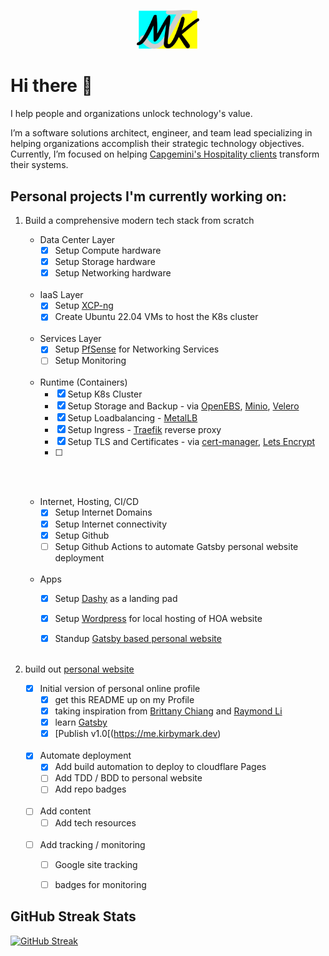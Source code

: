 <p align="center">
  <a href="https://github.com/kirbymark/">
    <img alt="Mark's Icon" src="https://github.com/kirbymark/mark-site/raw/master/src/images/kirbymark-mg.svg" width="100" />
  </a>
</p>


# Hi there :wave:

I help people and organizations unlock technology's value.

I’m a software solutions architect, engineer, and team lead specializing in helping organizations accomplish their strategic technology objectives. Currently, I’m focused on helping [Capgemini's Hospitality clients](https://www.capgemini.com/us-en/industries/hospitality-and-travel/) transform their systems.


## Personal projects I'm currently working on:

1. Build a comprehensive modern tech stack from scratch

    - Data Center Layer
        - [x] Setup Compute hardware
        - [x] Setup Storage hardware
        - [x] Setup Networking hardware
    <br/><br/>
    - IaaS Layer
        - [x] Setup [XCP-ng](https://xcp-ng.org/) 
        - [x] Create Ubuntu 22.04 VMs to host the K8s cluster
    <br/><br/>
    - Services Layer
        - [x] Setup [PfSense](https://www.pfsense.org/) for Networking Services
        - [ ] Setup Monitoring 
    <br/><br/>
    - Runtime (Containers)
        - [x] Setup K8s Cluster 
        - [x] Setup Storage and Backup - via [OpenEBS](https://openebs.io/), [Minio](https://min.io/), [Velero](https://velero.io/)
        - [x] Setup Loadbalancing - [MetalLB](https://metallb.universe.tf/)
        - [x] Setup Ingress - [Traefik](https://traefik.io/) reverse proxy
        - [x] Setup TLS and Certificates - via [cert-manager](https://cert-manager.io/), [Lets Encrypt](https://letsencrypt.org/)
        - [ ] 
    <br/><br/>
    - Internet, Hosting, CI/CD
        - [x] Setup Internet Domains 
        - [x] Setup Internet connectivity 
        - [x] Setup Github
        - [ ] Setup Github Actions to automate Gatsby personal website deployment
    <br/><br/>        
    - Apps 
        - [x] Setup [Dashy](https://dashy.to/) as a landing pad
        - [x] Setup [Wordpress](https://wordpress.org/) for local hosting of HOA website
        - [x] Standup [Gatsby based personal website](https://me.kirbymark.dev) 
    <br/><br/>        



2. build out [personal website](https://me.kirbymark.dev)

    - [x] Initial version of personal online profile
      - [x] get this README up on my Profile
      - [x] taking inspiration from [Brittany Chiang](https://brittanychiang.com/) and [Raymond Li](https://raymond.li/)
      - [x] learn [Gatsby](https://www.gatsbyjs.com/docs/tutorial/)
      - [x] [Publish v1.0[(https://me.kirbymark.dev)
    <br/><br/>
    - [x] Automate deployment
      - [x] Add build automation to deploy to cloudflare Pages
      - [ ] Add TDD / BDD to personal website
      - [ ] Add repo badges
    <br/><br/>
    - [ ] Add content
      - [ ] Add tech resources
    <br/><br/>
    - [ ] Add tracking / monitoring
      - [ ] Google site tracking
      - [ ] badges for monitoring
    
    

## GitHub Streak Stats
[![GitHub Streak](https://streak-stats.demolab.com?user=kirbymark&theme=dark&border_radius=4.6&background=020C81&fire=176FDD&ring=22CDDD&currStreakLabel=2490DD)](https://git.io/streak-stats)
